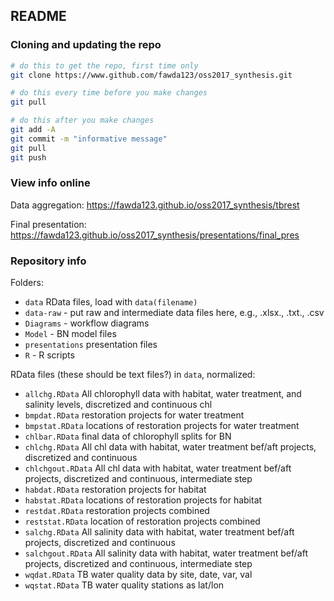 
## README

### Cloning and updating the repo

```bash
# do this to get the repo, first time only
git clone https://www.github.com/fawda123/oss2017_synthesis.git

# do this every time before you make changes
git pull

# do this after you make changes
git add -A
git commit -m "informative message"
git pull
git push
```
### View info online

Data aggregation: <https://fawda123.github.io/oss2017_synthesis/tbrest>

Final presentation: <https://fawda123.github.io/oss2017_synthesis/presentations/final_pres>

### Repository info

Folders:

* `data` RData files, load with `data(filename)`
* `data-raw` - put raw and intermediate data files here, e.g., .xlsx., .txt., .csv
* `Diagrams` - workflow diagrams
* `Model` - BN model files
* `presentations` presentation files
* `R` - R scripts

RData files (these should be text files?) in `data`, normalized:

* `allchg.RData` All chlorophyll data with habitat, water treatment, and salinity levels, discretized and continuous chl
* `bmpdat.RData` restoration projects for water treatment
* `bmpstat.RData` locations of restoration projects for water treatment
* `chlbar.RData` final data of chlorophyll splits for BN
* `chlchg.RData` All chl data with habitat, water treatment bef/aft projects, discretized and continuous
* `chlchgout.RData` All chl data with habitat, water treatment bef/aft projects, discretized and continuous, intermediate step
* `habdat.RData` restoration projects for habitat
* `habstat.RData` locations of restoration projects for habitat
* `restdat.RData` restoration projects combined
* `reststat.RData` location of restoration projects combined
* `salchg.RData` All salinity data with habitat, water treatment bef/aft projects, discretized and continuous
* `salchgout.RData` All salinity data with habitat, water treatment bef/aft projects, discretized and continuous, intermediate step
* `wqdat.RData` TB water quality data by site, date, var, val
* `wqstat.RData` TB water quality stations as lat/lon
